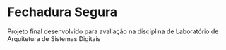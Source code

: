 # Fechadura Segura

Projeto final desenvolvido para avaliação na disciplina de Laboratório de Arquitetura de Sistemas Digitais